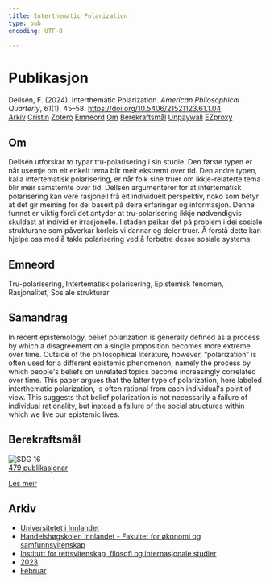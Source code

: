 ```yaml
---
title: Interthematic Polarization
type: pub
encoding: UTF-8

---
```

<h1>Publikasjon</h1>
<article id="csl-bib-container-9593CEYC" class="csl-bib-container">
  <div class="csl-bib-body"> <div class="csl-entry">Dellsén, F. (2024). Interthematic Polarization. <i>American Philosophical Quarterly</i>, <i>61</i>(1), 45–58. <a href="https://doi.org/10.5406/21521123.61.1.04">https://doi.org/10.5406/21521123.61.1.04</a></div> </div>
  <div class="csl-bib-buttons">
    <a href="#taxonomy-article-9593CEYC" alt="archive" class="csl-bib-button">Arkiv</a>
    <a href="https://app.cristin.no/results/show.jsf?id=2130222" alt="Cristin" class="csl-bib-button">Cristin</a>
    <a href="http://zotero.org/groups/5881554/items/9593CEYC" alt="Zotero" class="csl-bib-button">Zotero</a>
    <a href="#keywords-article-9593CEYC" alt="keywords" class="csl-bib-button">Emneord</a>
    <a href="#about-article-9593CEYC" alt="about_pub" class="csl-bib-button">Om</a>
    <a href="#sdg-article-9593CEYC" alt="sdg" class="csl-bib-button">Berekraftsmål</a>
    <a href="https://philpapers.org/archive/DELIPN-2.pdf" alt="Unpaywall" class="csl-bib-button">Unpaywall</a>
    <a href="https://philpapers.org/archive/DELIPN-2.pdf" alt="EZproxy" class="csl-bib-button">EZproxy</a>
  </div>
  <div id="csl-bib-meta-container-9593CEYC"></div>
</article>
<div id="csl-bib-meta-9593CEYC" class="csl-bib-meta">
  <article id="about-article-9593CEYC" class="about_pub-article">
    <h1>Om</h1>
    Dellsén utforskar to typar tru-polarisering i sin studie. Den første typen er når usemje om eit enkelt tema blir meir ekstremt over tid. Den andre typen, kalla intertematisk polarisering, er når folk sine truer om ikkje-relaterte tema blir meir samstemte over tid. Dellsén argumenterer for at intertematisk polarisering kan vere rasjonell frå eit individuelt perspektiv, noko som betyr at det gir meining for dei basert på deira erfaringar og informasjon. Denne funnet er viktig fordi det antyder at tru-polarisering ikkje nødvendigvis skuldast at individ er irrasjonelle. I staden peikar det på problem i dei sosiale strukturane som påverkar korleis vi dannar og deler truer. Å forstå dette kan hjelpe oss med å takle polarisering ved å forbetre desse sosiale systema.
  </article>
  <article id="keywords-article-9593CEYC" class="keywords-article">
    <h1>Emneord</h1>
    Tru-polarisering, Intertematisk polarisering, Epistemisk fenomen, Rasjonalitet, Sosiale strukturar
  </article>
  <article id="abstract-article-9593CEYC" class="abstract-article">
    <h1>Samandrag</h1>
    In recent epistemology, belief polarization is generally defined as a process by which a disagreement on a single proposition becomes more extreme over time. Outside of the philosophical literature, however, “polarization” is often used for a different epistemic phenomenon, namely the process by which people's beliefs on unrelated topics become increasingly correlated over time. This paper argues that the latter type of polarization, here labeled interthematic polarization, is often rational from each individual's point of view. This suggests that belief polarization is not necessarily a failure of individual rationality, but instead a failure of the social structures within which we live our epistemic lives.
  </article>
  <article id="sdg-article-9593CEYC" class="sdg-article">
    <h1>Berekraftsmål</h1>
    <div class="sdg-container"><div id="sdg16" class="sdg">
        <img src="{{< params subfolder >}}images/sdg/sdg16_nn.png" class="image" alt="SDG 16">
        <div class="sdg-overlay">
          <a href="{{< params subfolder >}}nn/archive/?sdg=16#archive" class="sdg-publication-count"><span>479</span> publikasjonar</a>
          <p><a href="https://fn.no/om-fn/fns-baerekraftsmaal/fred-rettferdighet-og-velfungerende-institusjoner?lang=nno-NO" class="sdg-read-more">Les meir</a></p>
        </div>
      </div></div>
  </article>
  <article id="taxonomy-article-9593CEYC" class="taxonomy-article">
    <h1>Arkiv</h1>
    <ul>
      <li><a href="{{< params subfolder >}}nn/archive/?key=3DCRN523">Universitetet i Innlandet</a></li>
      <li><a href="{{< params subfolder >}}nn/archive/?key=DU8Q9LN9">Handelshøgskolen Innlandet - Fakultet for økonomi og samfunnsvitenskap</a></li>
      <li><a href="{{< params subfolder >}}nn/archive/?key=ITYAG68H">Institutt for rettsvitenskap, filosofi og internasjonale studier</a></li>
      <li><a href="{{< params subfolder >}}nn/archive/?key=8Y35X54R">2023</a></li>
      <li><a href="{{< params subfolder >}}nn/archive/?key=7ID9SM7U">Februar</a></li>
    </ul>
  </article>
</div>
